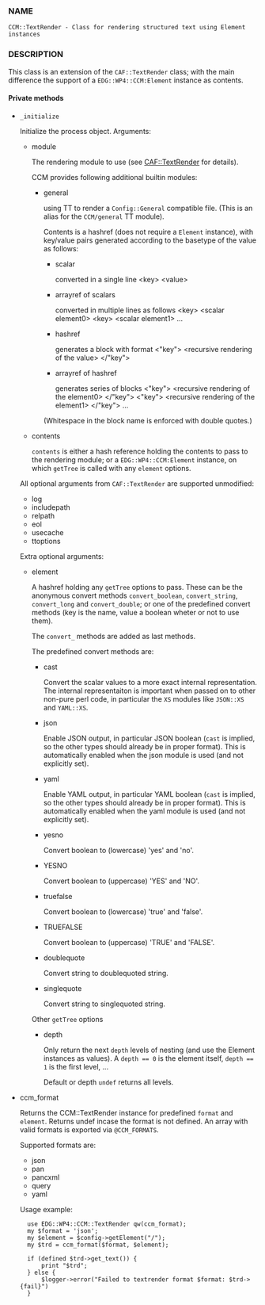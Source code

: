 ### NAME

    CCM::TextRender - Class for rendering structured text using Element instances

### DESCRIPTION

This class is an extension of the `CAF::TextRender` class; with the main
difference the support of a `EDG::WP4::CCM:Element` instance as contents.

#### Private methods

- `_initialize`

    Initialize the process object. Arguments:

    - module

        The rendering module to use (see [CAF::TextRender](https://metacpan.org/pod/CAF::TextRender) for details).

        CCM provides following additional builtin modules:

        - general

            using TT to render a `Config::General` compatible file.
            (This is an alias for the `CCM/general` TT module).

            Contents is a hashref (does not require a `Element` instance),
            with key/value pairs generated according to
            the basetype of the value as follows:

            - scalar

                converted in a single line
                    &lt;key> &lt;value>

            - arrayref of scalars

                converted in multiple lines as follows
                    &lt;key> &lt;scalar element0>
                    &lt;key> &lt;scalar element1>
                    ...

            - hashref

                generates a block with format
                    <"key">
                        &lt;recursive rendering of the value>
                    &lt;/"key">

            - arrayref of hashref

                generates series of blocks
                    <"key">
                        &lt;recursive rendering of the element0>
                    &lt;/"key">
                    <"key">
                        &lt;recursive rendering of the element1>
                    &lt;/"key">
                    ...

            (Whitespace in the block name is enforced with double quotes.)

    - contents

        `contents` is either a hash reference holding the contents to pass to the rendering module;
        or a `EDG::WP4::CCM:Element` instance, on which `getTree` is called with any `element`
        options.

    All optional arguments from `CAF::TextRender` are supported unmodified:

    - log
    - includepath
    - relpath
    - eol
    - usecache
    - ttoptions

    Extra optional arguments:

    - element

        A hashref holding any `getTree` options to pass. These can be the
        anonymous convert methods `convert_boolean`, `convert_string`,
        `convert_long` and `convert_double`; or one of the
        predefined convert methods (key is the name, value a boolean
        wheter or not to use them).

        The `convert_` methods are added as last methods.

        The predefined convert methods are:

        - cast

            Convert the scalar values to a more exact internal representation.
            The internal representaiton is important when passed on to other
            non-pure perl code, in particular the `XS` modules like `JSON::XS`
            and `YAML::XS`.

        - json

            Enable JSON output, in particular JSON boolean (`cast` is implied,
            so the other types should already be in proper format).
            This is automatically enabled when the json
            module is used (and not explicitly set).

        - yaml

            Enable YAML output, in particular YAML boolean (`cast` is implied,
            so the other types should already be in proper format).
            This is automatically enabled when the yaml
            module is used (and not explicitly set).

        - yesno

            Convert boolean to (lowercase) 'yes' and 'no'.

        - YESNO

            Convert boolean to (uppercase) 'YES' and 'NO'.

        - truefalse

            Convert boolean to (lowercase) 'true' and 'false'.

        - TRUEFALSE

            Convert boolean to (uppercase) 'TRUE' and 'FALSE'.

        - doublequote

            Convert string to doublequoted string.

        - singlequote

            Convert string to singlequoted string.

        Other `getTree` options

        - depth

            Only return the next `depth` levels of nesting (and use the
            Element instances as values). A `depth == 0` is the element itself,
            `depth == 1` is the first level, ...

            Default or depth `undef` returns all levels.

- ccm\_format

    Returns the CCM::TextRender instance for predefined `format` and `element`.
    Returns undef incase the format is not defined. An array with valid formats is
    exported via `@CCM_FORMATS`.

    Supported formats are:

    - json
    - pan
    - pancxml
    - query
    - yaml

    Usage example:

        use EDG::WP4::CCM::TextRender qw(ccm_format);
        my $format = 'json';
        my $element = $config->getElement("/");
        my $trd = ccm_format($format, $element);

        if (defined $trd->get_text()) {
            print "$trd";
        } else {
            $logger->error("Failed to textrender format $format: $trd->{fail}")
        }
